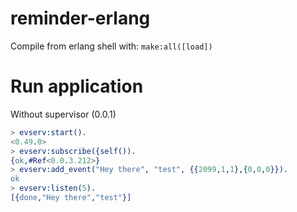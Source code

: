 # reminder-erlang

Compile from erlang shell with: `make:all([load])`

# Run application

Without supervisor (0.0.1)

```erlang
> evserv:start().
<0.49.0>
> evserv:subscribe({self()).
{ok,#Ref<0.0.3.212>}
> evserv:add_event("Hey there", "test", {{2099,1,1},{0,0,0}}).
ok
> evserv:listen(5).
[{done,"Hey there","test"}]
```
